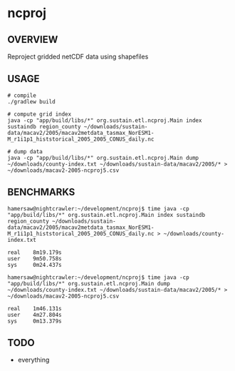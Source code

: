 # ncproj
## OVERVIEW
Reproject gridded netCDF data using shapefiles

## USAGE
    # compile
    ./gradlew build

    # compute grid index
    java -cp "app/build/libs/*" org.sustain.etl.ncproj.Main index sustaindb region_county ~/downloads/sustain-data/macav2/2005/macav2metdata_tasmax_NorESM1-M_r1i1p1_histstorical_2005_2005_CONUS_daily.nc

    # dump data
    java -cp "app/build/libs/*" org.sustain.etl.ncproj.Main dump ~/downloads/county-index.txt ~/downloads/sustain-data/macav2/2005/* > ~/downloads/macav2-2005-ncproj5.csv

## BENCHMARKS
    hamersaw@nightcrawler:~/development/ncproj$ time java -cp "app/build/libs/*" org.sustain.etl.ncproj.Main index sustaindb region_county ~/downloads/sustain-data/macav2/2005/macav2metdata_tasmax_NorESM1-M_r1i1p1_histstorical_2005_2005_CONUS_daily.nc > ~/downloads/county-index.txt

    real	8m19.179s
    user	9m50.758s
    sys     0m24.437s

    hamersaw@nightcrawler:~/development/ncproj$ time java -cp "app/build/libs/*" org.sustain.etl.ncproj.Main dump ~/downloads/county-index.txt ~/downloads/sustain-data/macav2/2005/* > ~/downloads/macav2-2005-ncproj5.csv

    real	1m46.131s
    user	4m27.804s
    sys	    0m13.379s
## TODO
- everything
